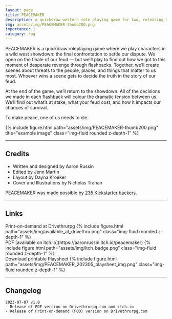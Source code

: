 ```yaml
---
layout: page
title: PEACEMAKER
description: a quickdraw western role playing game for two, releasing SUMMER 2023
img: assets/img/PEACEMAKER-thumb200.png
importance: 1
category: rpg
---
```


<div class="row justify-content-sm-center">
    <div class="col-sm-8 mt-3 mt-md-0">
        <p>PEACEMAKER is a quickdraw roleplaying game where we play characters in a wild west showdown: the final confrontation to settle our dispute. We open on the finale of our feud — but we’ll play to find out how we got to this moment of desperate revenge through flashbacks. Together, we’ll create scenes about threats to the people, places, and things that matter to us most. Whoever wins a scene gets to decide the truth in the story of our feud.</p>
        <p>At the end of the game, we’ll return to the showdown. All of the decisions we made in each flashback will colour the dramatic tension between us. We’ll find out what’s at stake, what your feud cost, and how it impacts our chances of survival.</p>
        <p>To make peace, one of us needs to die.</p>
    </div>
    <div class="col-sm-4 mt-3 mt-md-0">
        {% include figure.html path="assets/img/PEACEMAKER-thumb200.png" title="example image" class="img-fluid rounded z-depth-1" %}
    </div>
</div>

---

## Credits

- Written and designed by Aaron Russin
- Edited by Jenn Martin
- Layout by Dayna Kroeker
- Cover and Illustrations by Nicholas Trahan

PEACEMAKER was made possible by [235 Kickstarter backers](https://www.kickstarter.com/projects/aaronrussin/peacemaker-rpg).

---

## Links

<div class="row">
    <div class="col-sm mt-3 mt-md-0">
        Print-on-demand at Drivethrurpg
        {% include figure.html path="assets/img/available_at_drivethru.png" class="img-fluid rounded z-depth-1" %}
    </div>
    <div class="col-sm mt-3 mt-md-0">
        PDF [available on itch.io](https://aaronrussin.itch.io/peacemaker)
        {% include figure.html path="assets/img/itch_badge.png" class="img-fluid rounded z-depth-1" %}
    </div>
    <div class="col-sm mt-3 mt-md-0">
        Download printable Playsheet
        {% include figure.html path="assets/img/PEACEMAKER_202305_playsheet_img.png" class="img-fluid rounded z-depth-1" %}
    </div>
</div>

---

## Changelog

```
2023-07-07 v1.0
- Release of PDF version on Drivethrurpg.com and itch.io
- Release of Print-on-demand (POD) version on Drivethrurpg.com
```
